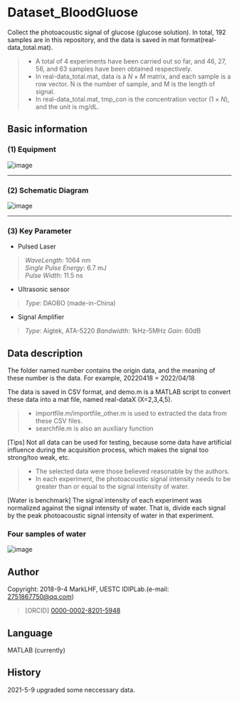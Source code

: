 # Dataset_BloodGluose

Collect the photoacoustic signal of glucose (glucose solution). In total, 192 samples are in this repository, and the data is saved in mat format(real-data_total.mat).

> * A total of 4 experiments have been carried out so far, and 46, 27, 56, and 63 samples have been obtained respectively.  
> * In real-data_total.mat, data is a $N \times M$ matrix, and each sample is a row vector. N is the number of sample, and M is the length of signal.
> * In real-data_total.mat, tmp_con is the concentration vector ($1 \times N$), and the unit is mg/dL.

## Basic information

### (1) Equipment  

![image](https://github.com/wcs7846/Dataset_BloodGluose/blob/main/image/work.png)  
***

### (2) Schematic Diagram  

![image](https://github.com/wcs7846/Dataset_BloodGluose/blob/main/image/machine.png)  
***

### (3) Key Parameter

* Pulsed Laser

>*WaveLength*: 1064 nm  
>*Single Pulse Energy*: 6.7 mJ  
>*Pulse Width*: 11.5 ns  

* Ultrasonic sensor  

>*Type*: DAOBO (made-in-China)

* Signal Amplifier  

>*Type*: Aigtek, ATA-5220
>*Bandwidth*: 1kHz-5MHz
>*Gain*: 60dB

## Data description  

The folder named number contains the origin data, and the meaning of these number is the data. For example, 20220418 = 2022/04/18  

The data is saved in CSV format, and demo.m is a MATLAB script to convert these data into a mat file, named real-dataX (X=2,3,4,5).  

> * importfile.m/importfile_other.m is used to extracted the data from these CSV files.
> * searchfile.m is also an auxiliary function  

[Tips] Not all data can be used for testing, because some data have artificial influence during the acquisition process, which makes the signal too strong/too weak, etc.

> * The selected data were those believed reasonable by the authors.
> * In each experiment, the photoacoustic signal intensity needs to be greater than or equal to the signal intensity of water.  

[Water is benchmark] The signal intensity of each experiment was normalized against the signal intensity of water. That is, divide each signal by the peak photoacoustic signal intensity of water in that experiment.

### Four samples of water

![image](https://github.com/wcs7846/Dataset_BloodGluose/blob/main/image/water.png)  

## Author

Copyright: 2018-9-4 MarkLHF, UESTC IDIPLab.(e-mail: 2751867750@qq.com)  
>[ORCID] [0000-0002-8201-5948](https://orcid.org/my-orcid?orcid=0000-0002-8201-5948)

## Language

MATLAB (currently)  

## History

2021-5-9 upgraded some neccessary data.  
